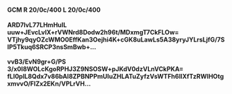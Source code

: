 #### GCM R 20/0c/400 L 20/0c/400
**ARD7lvL77LHmHuIL**<br/>**uuw+JEvcLvlX+rVWNrd8Dodw2h96t/MDxmgT7CkFLOw=**<br/>**VTjhy9qyOZcWMO0EffKan3Oejhi4K+cGK8uLawLs5A38yryJYLrsLjfG/7SIP5Tkuq6SRCP3nsSmBwb+...**<br/><br/>
**vvB3/EvN9gr+G/PS**<br/>**3/x0I8WOLcKgoRPHJ3Z9NSOSW+pJKdV0dzVLnVCkPKA=**<br/>**fLI0plL8Qdx7v86bAl8ZPBNPPmUIuZHLATuZyfzVsWTFh6lIXfTzRWIHOtgxmvvO/FlZx2EKn/VPLrVH...**